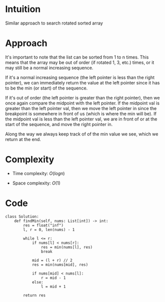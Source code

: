# Intuition
Similar approach to search rotated sorted array

# Approach
It's important to note that the list can be sorted from 1 to n times. This means that the array may be out of order (if rotated 1, 3, etc.) times, or it may still be a normal increasing sequence.

If it's a normal increasing sequence (the left pointer is less than the right pointer), we can immediately return the value at the left pointer since it has to be the min (or start) of the sequence. 

If it's out of order (the left pointer is greater than the right pointer), then we once again compare the midpoint with the left pointer. If the midpoint val is greater than the left pointer val, then we move the left pointer in since the breakpoint is somewhere in front of us (which is where the min will be). If the midpoint val is less than the left pointer val, we are in front of or at the start of the sequence, and move the right pointer in.

Along the way we always keep track of of the min value we see, which we return at the end.

# Complexity
- Time complexity: $O(logn)$
<!-- Add your time complexity here, e.g. $$O(n)$$ -->

- Space complexity: $O(1)$
<!-- Add your space complexity here, e.g. $$O(n)$$ -->

# Code
```python3
class Solution:
    def findMin(self, nums: List[int]) -> int:
        res = float("inf")
        l, r = 0, len(nums) - 1

        while l <= r:
            if nums[l] < nums[r]:
                res = min(nums[l], res)
                break

            mid = (l + r) // 2
            res = min(nums[mid], res)

            if nums[mid] < nums[l]:
                r = mid - 1
            else:
                l = mid + 1
        
        return res


```
